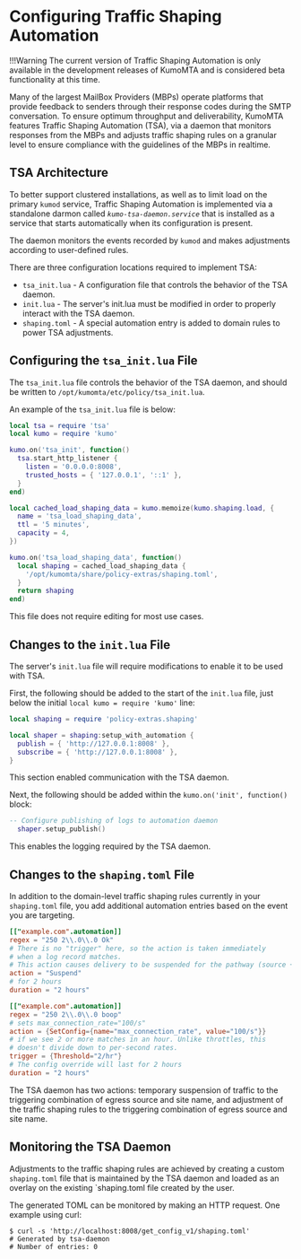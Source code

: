 # Configuring Traffic Shaping Automation

!!!Warning
    The current version of Traffic Shaping Automation is only available in the development releases of KumoMTA and is considered beta functionality at this time.

Many of the largest MailBox Providers (MBPs) operate platforms that provide feedback to senders through their response codes during the SMTP conversation. To ensure optimum throughput and deliverability, KumoMTA features Traffic Shaping Automation (TSA), via a daemon that monitors responses from the MBPs and adjusts traffic shaping rules on a granular level to ensure compliance with the guidelines of the MBPs in realtime.

## TSA Architecture

To better support clustered installations, as well as to limit load on the primary `kumod` service, Traffic Shaping Automation is implemented via a standalone darmon called *`kumo-tsa-daemon.service`* that is installed as a service that starts automatically when its configuration is present.

The daemon monitors the events recorded by `kumod` and makes adjustments according to user-defined rules.

There are three configuration locations required to implement TSA:

* `tsa_init.lua` - A configuration file that controls the behavior of the TSA daemon.
* `init.lua` - The server's init.lua must be modified in order to properly interact with the TSA daemon.
* `shaping.toml` - A special automation entry is added to domain rules to power TSA adjustments.

## Configuring the `tsa_init.lua` File

The `tsa_init.lua` file controls the behavior of the TSA daemon, and should be written to `/opt/kumomta/etc/policy/tsa_init.lua`.

An example of the `tsa_init.lua` file is below:

```lua
local tsa = require 'tsa'
local kumo = require 'kumo'

kumo.on('tsa_init', function()
  tsa.start_http_listener {
    listen = '0.0.0.0:8008',
    trusted_hosts = { '127.0.0.1', '::1' },
  }
end)

local cached_load_shaping_data = kumo.memoize(kumo.shaping.load, {
  name = 'tsa_load_shaping_data',
  ttl = '5 minutes',
  capacity = 4,
})

kumo.on('tsa_load_shaping_data', function()
  local shaping = cached_load_shaping_data {
    '/opt/kumomta/share/policy-extras/shaping.toml',
  }
  return shaping
end)
```

This file does not require editing for most use cases.

## Changes to the `init.lua` File

The server's `init.lua` file will require modifications to enable it to be used with TSA.

First, the following should be added to the start of the `init.lua` file, just below the initial `local kumo = require 'kumo'` line:

```lua
local shaping = require 'policy-extras.shaping'

local shaper = shaping:setup_with_automation {
  publish = { 'http://127.0.0.1:8008' },
  subscribe = { 'http://127.0.0.1:8008' },
}
```

This section enabled communication with the TSA daemon.

Next, the following should be added within the `kumo.on('init', function()` block:

```lua
-- Configure publishing of logs to automation daemon
  shaper.setup_publish()
```

This enables the logging required by the TSA daemon.

## Changes to the `shaping.toml` File

In addition to the domain-level traffic shaping rules currently in your `shaping.toml` file, you add additional automation entries based on the event you are targeting.

```toml
[["example.com".automation]]
regex = "250 2\\.0\\.0 Ok"
# There is no "trigger" here, so the action is taken immediately
# when a log record matches.
# This action causes delivery to be suspended for the pathway (source + site-name)
action = "Suspend"
# for 2 hours
duration = "2 hours"

[["example.com".automation]]
regex = "250 2\\.0\\.0 boop"
# sets max_connection_rate="100/s"
action = {SetConfig={name="max_connection_rate", value="100/s"}}
# if we see 2 or more matches in an hour. Unlike throttles, this
# doesn't divide down to per-second rates.
trigger = {Threshold="2/hr"}
# The config override will last for 2 hours
duration = "2 hours"
```

The TSA daemon has two actions: temporary suspension of traffic to the triggering combination of egress source and site name, and adjustment of the traffic shaping rules to the triggering combination of egress source and site name.

## Monitoring the TSA Daemon

Adjustments to the traffic shaping rules are achieved by creating a custom `shaping.toml` file that is maintained by the TSA daemon and loaded as an overlay on the existing `shaping.toml file created by the user.

The generated TOML can be monitored by making an HTTP request. One example using curl:

```console
$ curl -s 'http://localhost:8008/get_config_v1/shaping.toml'
# Generated by tsa-daemon
# Number of entries: 0
```
